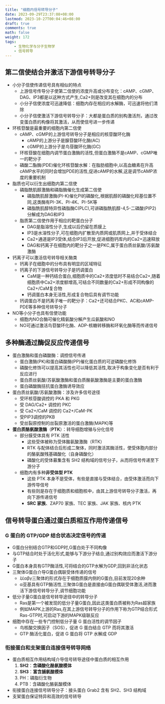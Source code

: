 ```yaml
---
title: "细胞内信号转导分子"
date: 2023-09-29T23:37:08+08:00
lastmod: 2023-10-27T00:04:46+08:00
draft: true
comments: true
math: false
weight: 172
tags:
    - 生物化学与分子生物学
    - 信号转导
---
```


## 第二信使结合并激活下游信号转导分子

- 小分子信使传递信号具有相似的特点
    - 上游信号传导分子使第二信使的浓度升高或分布变化：cAMP、cGMP、DAG、IP3都是以这种方式产生,Ca2+则是改变其在细胞内的分布
    - 小分子信使浓度可迅速降低：细胞内存在相应的水解酶，可迅速将他们清除
    - 小分子信使激活下游信号转导分子：大都是蛋白质的别构激活剂，通过改变蛋白质的构像将其激活，从而使信号进一步传递
- 环核苷酸是最重要的细胞内第二信使
    - cAMP、cGMP的上游信号转导分子是相应的核苷酸环化酶
        - cAMP的上游分子是腺苷酸环化酶(AC)
        - cGMP的上游分子是鸟苷酸环化酶(GC)
    - 环核苷酸在细胞内调节蛋白激酶的活性,但蛋白激酶不是cAMP、cGMP唯一的靶分子
    - 磷酸二酯酶(PDE)催化环核苷酸水解：在脂肪细胞中,以高血糖素在升高cAMP水平的同时会增加PDE的活性,促进cAMP的水解,这是调节cAMP浓度的重要机制
- 脂质也可以衍生出细胞内第二信使
    - 磷脂酰肌醇激酶和磷脂酶催化生成第二信使
        - 磷脂酰肌醇激酶(PI-K)催化PI的磷酸化,根据肌醇的磷酸化羟基位置不同,这类酶有PI-3K、PI-4K、PI-5K等
        - 磷脂酰肌醇特异性磷脂酶C(PLC),可讲磷脂酰肌醇-4,5-二磷酸(PIP2)分解成为DAG和IP3
    - 脂质第二信使作用于相应的靶蛋白分子
        - DAG是脂溶性分子,生成以后仍留在质膜上
        - IP3是水溶性分子,可在细胞内扩散至内质网或肌质网上,并于受体结合
        - Ca2+通道是IP3受体,结合IP3后开放,促进细胞钙库内的Ca2+迅速释放
        - DAG和钙离子在细胞内的靶分子之一是PKC,属于蛋白质丝氨酸/苏氨酸激酶
- 钙离子可以激活信号转导相关酶类
    - 钙离子在细胞中的分布具有明显的区域特征
    - 钙离子的下游信号转导分子是钙调蛋白
        - CaM是一种钙结合蛋白,细胞质中的Ca2+浓度低时不易结合Ca2+,随着细胞质中Ca2+浓度额增高,可结合不同数量的Ca2+形成不同构像的Ca2+/CaM复合物
        - 钙调蛋白本身无活性,形成复合物后具有调节功能
    - 钙调蛋白不是钙离子唯一的靶分子：Ca2+还可结合PKC、AC和cAMP-PDE等多种信号转导分子
- NO等小分子也具有信使功能
    - 细胞内NO合酶可催化精氨酸分解产生瓜氨酸和NO
    - NO可通过激活鸟苷酸环化酶、ADP-核糖转移酶和环氧化酶等而传递信号

## 多种酶通过酶促反应传递信号

- 蛋白激酶和蛋白磷酸酶：调控信号传递
    - 蛋白激酶(PK)和蛋白磷酸酶(PP)催化蛋白质的可逆磷酸化修饰
    - 磷酸化修饰可以提高其活性也可以降低其活性,取决于构象变化是否有利于反应进行
    - 蛋白质丝氨酸/苏氨酸激酶和蛋白质酪氨酸激酶是主要的蛋白激酶
    - 蛋白磷酸酶拮抗蛋白激酶诱导效应
- 蛋白质丝氨酸/苏氨酸激酶：涉及许多信号途径
    - 受环核苷酸调控的 PKA 和 PKG
    - 受 DAG/Ca2+ 调控的 PKC
    - 受 Ca2+/CaM 调控的 Ca2+/CaM-PK
    - 受PIP3调控的PKB
    - 受丝裂原控制的丝裂原激活的蛋白激酶(MAPK)等
- **蛋白质酪氨酸激酶**（**PTK**）：转导细胞增殖与分化信号
    - 部分膜受体具有 PTK 活性
        - 这些受体被称为受体酪氨酸激酶（RTK）
        - RTK 与配体结合后形成二聚体，同时激活其酶活性，使受体胞内部分的酪氨酸残基磷酸化（自身磷酸化）
        - 磷酸化的受体募集含有 SH2 结构域的信号分子，从而将信号传递至下游分子
    - 细胞内有多种**非受体型 PTK**
        - 这些 PTK 本身不是受体，有些是直接与受体结合，由受体激活而向下游传导信号
        - 有些则是存在于细胞质和细胞核中，由其上游信号转导分子激活，再向下游传递信号
        - **SRC 家族**、ZAP70 家族、TEC 家族、JAK 家族、核内 PTK

## 信号转导蛋白通过蛋白质相互作用传递信号

### G 蛋白的 GTP/GDP 结合状态决定信号的传递

- G蛋白分别结合GTP和GDP时,G蛋白处于不同构像
- 与GTP结合时处于活化形式,能够与下游分子结合,通过别构效应而激活下游分子
- G蛋白本身具有GTP酶活性,可将结合的GTP水解为GDP,回到非活化状态
- 三聚体G蛋白介导G蛋白偶联受体传递的信号
    - 以αβγ三聚体的形式存在于细胞质膜内侧的G蛋白,目前发现20余种
    - α亚基具有GTP酶活性,三聚体G蛋白是直接由G蛋白偶联受体激活,进而激活下游信号转导分子,调节细胞功能
- 低分子量G蛋白是信号转导途径中的转导分子
    - Ras是第一个被发现的低分子量G蛋白,因此这类蛋白质被称为Ras超家族
    - 例如MAPK上游的Ras,在其上游信号转导分子的作用下称为GTP结合形式Ras-GTP时,可启动下游的MAPK级联反应
- 细胞中存在一些专门控制低分子量 G 蛋白活性的调节因子
    - 鸟核酸交换因子（SOS），促进 G 蛋白结合 GTP 而将其激活
    - GTP 酶活化蛋白，促进 G 蛋白将 GTP 水解成 GDP

### 衔接蛋白和支架蛋白连接信号转导网络

- 蛋白质相互作用结构域介导信号转导途径中蛋白质的相互作用
    1. **SH2**：**含磷酸化酪氨酸模体**
    2. **SH3**：**富含脯氨酸模体**
    3. PH：磷脂衍生物
    4. PTB：含磷酸化酪氨酸模体
- 衔接蛋白连接信号转导分子：接头蛋白 Grab2 含有 SH2、SH3 结构域
- 支架蛋白保证特异和高效的信号转导
